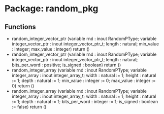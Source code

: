# Package: random_pkg

## Functions
- random_integer_vector_ptr <font id="function_arguments">(variable rnd : inout RandomPType; variable integer_vector_ptr : inout integer_vector_ptr_t; length : natural; min_value : integer; max_value : integer) </font> <font id="function_return">return ()</font>
- random_integer_vector_ptr <font id="function_arguments">(variable rnd : inout RandomPType; variable integer_vector_ptr : inout integer_vector_ptr_t; length : natural; bits_per_word : positive; is_signed : boolean) </font> <font id="function_return">return ()</font>
- random_integer_array <font id="function_arguments">(variable rnd : inout RandomPType; variable integer_array : inout integer_array_t; width : natural := 1; height : natural := 1; depth : natural := 1; min_value : integer := 0; max_value : integer := 0) </font> <font id="function_return">return ()</font>
- random_integer_array <font id="function_arguments">(variable rnd : inout RandomPType; variable integer_array : inout integer_array_t; width : natural := 1; height : natural := 1; depth : natural := 1; bits_per_word : integer := 1; is_signed : boolean := false) </font> <font id="function_return">return ()</font>

